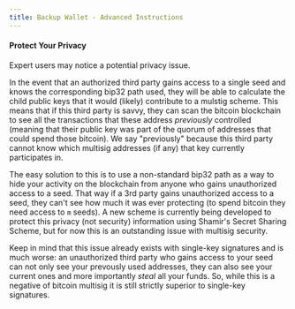 ```yaml
---
title: Backup Wallet - Advanced Instructions
---
```


#### Protect Your Privacy
Expert users may notice a potential privacy issue.

In the event that an authorized third party gains access to a single seed and knows the corresponding bip32 path used, they will be able to calculate the child public keys that it would (likely) contribute to a mulstig scheme.
This means that if this third party is savvy, they can scan the bitcoin blockchain to see all the transactions that these address *previously* controlled (meaning that their public key was part of the quorum of addresses that could spend those bitcoin).
We say "previously" because this third party cannot know which multisig addresses (if any) that key currently participates in.

The easy solution to this is to use a non-standard bip32 path as a way to hide your activity on the blockchain from anyone who gains unauthorized access to a seed.
That way if a 3rd party gains unauthorized access to a seed, they can't see how much it was ever protecting (to spend bitcoin they need access to `m` seeds).
A new scheme is currently being developed to protect this privacy (not security) information using Shamir's Secret Sharing Scheme, but for now this is an outstanding issue with multisig security.

Keep in mind that this issue already exists with single-key signatures and is much worse: an unauthorized third party who gains access to your seed can not only see your prevously used addresses, they can also see your current ones and more importantly *steal* all your funds.
So, while this is a negative of bitcoin multisig it is still strictly superior to single-key signatures.
